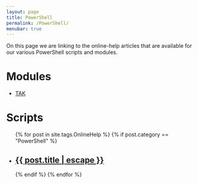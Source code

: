 ```yaml
---
layout: page
title: PowerShell
permalink: /PowerShell/
menubar: true
---
```


On this page we are linking to the online-help articles that are available for our various PowerShell scripts and modules.

# Modules
<div class="home">
  <ul class="script-list">
    <li>
      <a class="post-link" href="{{ '/PowerShell/TAK/' | prepend: site.baseurl }}">TAK</a>
    </li>
  </ul>
</div>

# Scripts
<div class="home">
  <ul class="script-list">
    {% for post in site.tags.OnlineHelp %}
    {% if post.category == "PowerShell" %}
      <li>
        <h2>
          <a class="post-link" href="{{ post.url | prepend: site.baseurl }}">{{ post.title | escape }}</a>
        </h2>
      </li>
    {% endif %}
    {% endfor %}
  </ul>
</div>
